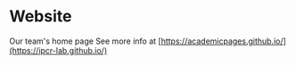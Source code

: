 # Website
Our team's home page
See more info at [https://academicpages.github.io/](https://ipcr-lab.github.io/)

